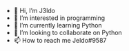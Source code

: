 - 👋 Hi, I’m J3ldo
- 👀 I’m interested in programming
- 🌱 I’m currently learning Python
- 💞️ I’m looking to collaborate on Python
- 📫 How to reach me Jeldo#9587

<!---
J3ldo/J3ldo is a ✨ special ✨ repository because its `README.md` (this file) appears on your GitHub profile.
You can click the Preview link to take a look at your changes.
--->
